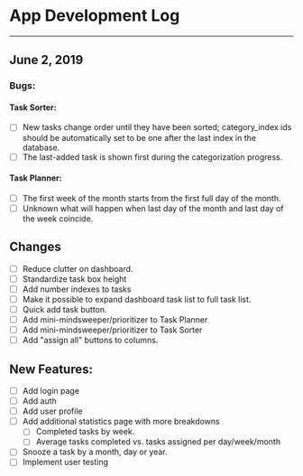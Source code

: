 # App Development Log
---
## June 2, 2019
### Bugs:
#### Task Sorter:
- [ ] New tasks change order until they have been sorted; category_index ids should be automatically set to be one after the last index in the database.
- [ ] The last-added task is shown first during the categorization progress.

#### Task Planner:
- [ ] The first week of the month starts from the first full day of the month.
- [ ] Unknown what will happen when last day of the month and last day of the week coincide.

## Changes
- [ ] Reduce clutter on dashboard.
- [ ] Standardize task box height
- [ ] Add number indexes to tasks
- [ ] Make it possible to expand dashboard task list to full task list.
- [ ] Quick add task button.
- [ ] Add mini-mindsweeper/prioritizer to Task Planner
- [ ] Add mini-mindsweeper/prioritizer to Task Sorter
- [ ] Add "assign all" buttons to columns.

## New Features:
- [ ] Add login page
- [ ] Add auth
- [ ] Add user profile
- [ ] Add additional statistics page with more breakdowns
  - [ ] Completed tasks by week.
  - [ ] Average tasks completed vs. tasks assigned per day/week/month
- [ ] Snooze a task by a month, day or year.
- [ ] Implement user testing
